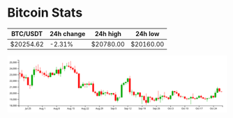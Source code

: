 # Bitcoin Stats

BTC/USDT|24h change|24h high|24h low|
|---|---|---|---|
|$20254.62|-2.31%|$20780.00|$20160.00|

<img src="./chart.svg">
